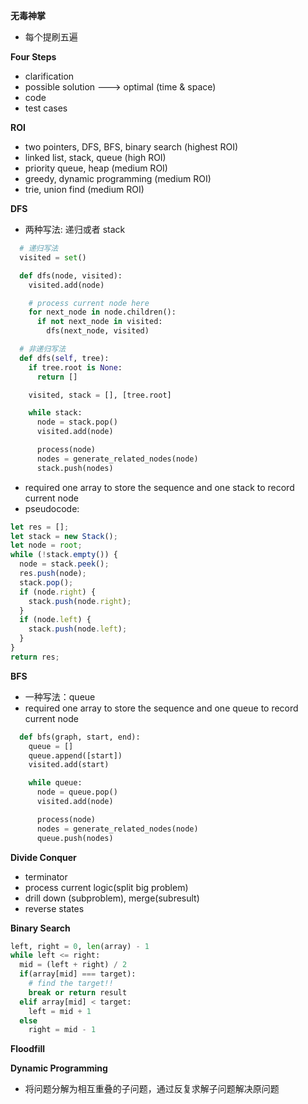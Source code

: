 **无毒神掌**

- 每个提刷五遍

**Four Steps**

- clarification
- possible solution ---> optimal (time & space)
- code
- test cases

**ROI**

- two pointers, DFS, BFS, binary search (highest ROI)
- linked list, stack, queue (high ROI)
- priority queue, heap (medium ROI)
- greedy, dynamic programming (medium ROI)
- trie, union find (medium ROI)

**DFS**

- 两种写法: 递归或者 stack

```python
  # 递归写法
  visited = set()

  def dfs(node, visited):
    visited.add(node)

    # process current node here
    for next_node in node.children():
      if not next_node in visited:
        dfs(next_node, visited)
```

```python
  # 非递归写法
  def dfs(self, tree):
    if tree.root is None:
      return []

    visited, stack = [], [tree.root]

    while stack:
      node = stack.pop()
      visited.add(node)

      process(node)
      nodes = generate_related_nodes(node)
      stack.push(nodes)
```

- required one array to store the sequence and one stack to record current node
- pseudocode:

```javascript
let res = [];
let stack = new Stack();
let node = root;
while (!stack.empty()) {
  node = stack.peek();
  res.push(node);
  stack.pop();
  if (node.right) {
    stack.push(node.right);
  }
  if (node.left) {
    stack.push(node.left);
  }
}
return res;
```

**BFS**

- 一种写法：queue
- required one array to store the sequence and one queue to record current node

```python
  def bfs(graph, start, end):
    queue = []
    queue.append([start])
    visited.add(start)

    while queue:
      node = queue.pop()
      visited.add(node)

      process(node)
      nodes = generate_related_nodes(node)
      queue.push(nodes)
```

**Divide Conquer**

- terminator
- process current logic(split big problem)
- drill down (subproblem), merge(subresult)
- reverse states

**Binary Search**

```python
left, right = 0, len(array) - 1
while left <= right:
  mid = (left + right) / 2
  if(array[mid] === target):
    # find the target!!
    break or return result
  elif array[mid] < target:
    left = mid + 1
  else
    right = mid - 1
```

**Floodfill**

**Dynamic Programming**

- 将问题分解为相互重叠的子问题，通过反复求解子问题解决原问题
